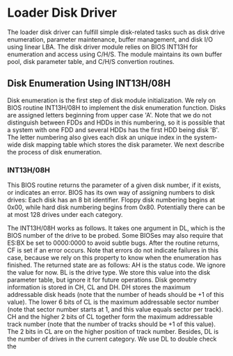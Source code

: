 
# Loader Disk Driver

The loader disk driver can fulfill simple disk-related tasks such as disk drive enumeration, parameter maintenance, buffer
management, and disk I/O using linear LBA. The disk driver module relies on BIOS INT13H for enumeration and access using C/H/S.
The module maintains its own buffer pool, disk parameter table, and C/H/S convertion routines. 

## Disk Enumeration Using INT13H/08H

Disk enumeration is the first step of disk module initialization. We rely on BIOS routine INT13H/08H to implement the disk enumeration
function. Disks are assigned letters beginning from upper case 'A'. Note that we do not distinguish between FDDs and HDDs in this
numbering, so it is possible that a system with one FDD and several HDDs has the first HDD being disk 'B'. The letter numbering 
also gives each disk an unique index in the system-wide disk mapping table which stores the disk parameter. We next describe
the process of disk enumeration.

### INT13H/08H

This BIOS routine returns the parameter of a given disk number, if it exists, or indicates an error. BIOS has its own way
of assigning numbers to disk drives: Each disk has an 8 bit identifier. Floppy disk numbering begins at 0x00, while hard
disk numbering begins from 0x80. Potentially there can be at most 128 drives under each category. 

The INT13H/08H works as follows. It takes one argument in DL, which is the BIOS number of the drive to be probed. Some BIOSes 
may also require that ES:BX be set to 0000:0000 to avoid subtle bugs. After the routine returns, CF is set if an error occurs.
Note that errors do not indicate failures in this case, because we rely on this property to know when the enumeration has finished. 
The returned state are as follows: AH is the status code. We ignore the value for now. BL is the drive type. We store this value
into the disk parameter table, but ignore it for future operations. Disk geometry information is stored in CH, CL and DH. 
DH stores the maximum addressable disk heads (note that the number of heads should be +1 of this value). The lower 6 bits of CL
is the maximum addressable sector number (note that sector number starts at 1, and this value equals sector per track). 
CH and the higher 2 bits of CL together form the maximum addressable track number (note that the number of tracks should be +1
of this value). The 2 bits in CL are on the higher position of track number. Besides, DL is the number of drives in the 
current category. We use DL to double check the 

